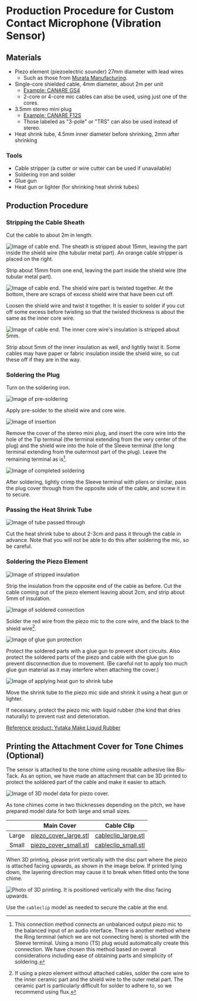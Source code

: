 # Production Procedure for Custom Contact Microphone (Vibration Sensor)

## Materials

- Piezo element (piezoelectric sounder) 27mm diameter with lead wires
    - Such as those from [Murata Manufacturing](https://akizukidenshi.com/catalog/g/g113209/).
- Single-core shielded cable, 4mm diameter, about 2m per unit
    - [Example: CANARE GS4](https://www.soundhouse.co.jp/products/detail/item/167365/)
    - 2-core or 4-core mic cables can also be used, using just one of the cores.
- 3.5mm stereo mini plug
    - [Example: CANARE F12S](https://www.soundhouse.co.jp/products/detail/item/310266/)
    - Those labeled as "3-pole" or "TRS" can also be used instead of stereo.
- Heat shrink tube, 4.5mm inner diameter before shrinking, 2mm after shrinking

### Tools

- Cable stripper (a cutter or wire cutter can be used if unavailable)
- Soldering iron and solder
- Glue gun
- Heat gun or lighter (for shrinking heat shrink tubes)

## Production Procedure

### Stripping the Cable Sheath

Cut the cable to about 2m in length.

![Image of cable end. The sheath is stripped about 15mm, leaving the part inside the shield wire (the tubular metal part). An orange cable stripper is placed on the right.](../../img/cable2.jpg)

Strip about 15mm from one end, leaving the part inside the shield wire (the tubular metal part).

![Image of cable end. The shield wire part is twisted together. At the bottom, there are scraps of excess shield wire that have been cut off.](../../img/cable3.jpg)

Loosen the shield wire and twist it together. It is easier to solder if you cut off some excess before twisting so that
the twisted thickness is about the same as the inner core wire.

![Image of cable end. The inner core wire's insulation is stripped about 5mm.](../../img/cable4.jpg)

Strip about 5mm of the inner insulation as well, and lightly twist it. Some cables may have paper or fabric insulation
inside the shield wire, so cut these off if they are in the way.

### Soldering the Plug

Turn on the soldering iron.

![Image of pre-soldering]()

Apply pre-solder to the shield wire and core wire.

![Image of insertion]()

Remove the cover of the stereo mini plug, and insert the core wire into the hole of the Tip terminal (the terminal
extending from the very center of the plug) and the shield wire into the hole of the Sleeve terminal (the long terminal
extending from the outermost part of the plug). Leave the remaining terminal as is[^trs].

![Image of completed soldering]()

After soldering, lightly crimp the Sleeve terminal with pliers or similar, pass the plug cover through from the opposite
side of the cable, and screw it in to secure.

[^trs]: This connection method connects an unbalanced output piezo mic to the balanced input of an audio interface.
There is another method where the Ring terminal (which we are not connecting here) is shorted with the Sleeve terminal.
Using a mono (TS) plug would automatically create this connection. We have chosen this method based on overall
considerations including ease of obtaining parts and simplicity of soldering.

### Passing the Heat Shrink Tube

![Image of tube passed through]()

Cut the heat shrink tube to about 2-3cm and pass it through the cable in advance. Note that you will not be able to do
this after soldering the mic, so be careful.

### Soldering the Piezo Element

![Image of stripped insulation]()

Strip the insulation from the opposite end of the cable as before. Cut the cable coming out of the piezo element leaving
about 2cm, and strip about 5mm of insulation.

![Image of soldered connection]()

Solder the red wire from the piezo mic to the core wire, and the black to the shield wire[^nocable].

![Image of glue gun protection]()

Protect the soldered parts with a glue gun to prevent short circuits. Also protect the soldered parts of the piezo and
cable with the glue gun to prevent disconnection due to movement. (Be careful not to apply too much glue gun material as
it may interfere when attaching the cover.)

![Image of applying heat gun to shrink tube]()

Move the shrink tube to the piezo mic side and shrink it using a heat gun or lighter.

If necessary, protect the piezo mic with liquid rubber (the kind that dries naturally) to prevent rust and
deterioration.

[^nocable]: If using a piezo element without attached cables, solder the core wire to the inner ceramic part and the
shield wire to the outer metal part. The ceramic part is particularly difficult for solder to adhere to, so we recommend
using flux.

[Reference product: Yutaka Make Liquid Rubber](https://yutakamake.co.jp/product/origin/origin05/1630)

## Printing the Attachment Cover for Tone Chimes (Optional)

The sensor is attached to the tone chime using reusable adhesive like Blu-Tack. As an option, we have made an attachment
that can be 3D printed to protect the soldered part of the cable and make it easier to attach.

![Image of 3D model data for piezo cover.](../../img/cover_3dmodel.png)

As tone chimes come in two thicknesses depending on the pitch, we have prepared model data for both large and small
sizes.

|       |                         Main Cover                         |                       Cable Clip                       |
|:-----:|:----------------------------------------------------------:|:------------------------------------------------------:|
| Large | [piezo_cover_large.stl](../../3dmodels/piezo_cover_large.stl) | [cableclip_large.stl](../../3dmodels/cableclip_large.stl) |
| Small | [piezo_cover_small.stl](../../3dmodels/piezo_cover_small.stl) | [cableclip_small.stl](../../3dmodels/cableclip_small.stl) |

When 3D printing, please print vertically with the disc part where the piezo is attached facing upwards, as shown in the
image below. If printed lying down, the layering direction may cause it to break when fitted onto the tone chime.

![Photo of 3D printing. It is positioned vertically with the disc facing upwards.](../../img/3dprint_image.jpg)

Use the `cableclip` model as needed to secure the cable at the end.